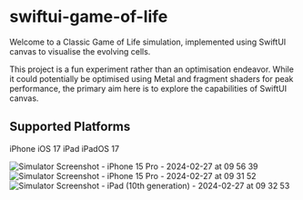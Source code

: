 # swiftui-game-of-life

Welcome to a Classic Game of Life simulation, implemented using SwiftUI canvas to visualise the evolving cells.

This project is a fun experiment rather than an optimisation endeavor. While it could potentially be optimised using Metal and fragment shaders for peak performance, the primary aim here is to explore the capabilities of SwiftUI canvas.

## Supported Platforms
iPhone iOS 17
iPad iPadOS 17

![Simulator Screenshot - iPhone 15 Pro - 2024-02-27 at 09 56 39](https://github.com/brettm/swiftui-game-of-life/assets/39150/529a54af-c2f6-40da-be78-2264b26b2228)
![Simulator Screenshot - iPhone 15 Pro - 2024-02-27 at 09 31 52](https://github.com/brettm/swiftui-game-of-life/assets/39150/ee65e317-d01a-49b9-9e52-16d2dbbd8e12)
![Simulator Screenshot - iPad (10th generation) - 2024-02-27 at 09 32 53](https://github.com/brettm/swiftui-game-of-life/assets/39150/50af3359-c1ea-4209-ab93-90963d631bc3)







